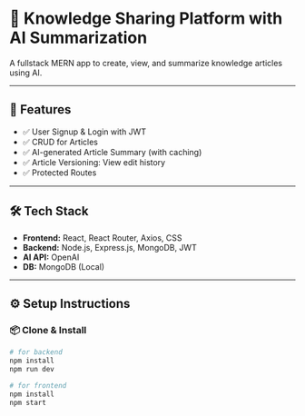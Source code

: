 # 🧠 Knowledge Sharing Platform with AI Summarization

A fullstack MERN app to create, view, and summarize knowledge articles using AI.

---


## 🚀 Features

- ✅ User Signup & Login with JWT
- ✅ CRUD for Articles
- ✅ AI-generated Article Summary (with caching)
- ✅ Article Versioning: View edit history
- ✅ Protected Routes

---

## 🛠️ Tech Stack

- **Frontend:** React, React Router, Axios, CSS
- **Backend:** Node.js, Express.js, MongoDB, JWT
- **AI API:** OpenAI 
- **DB:** MongoDB (Local)

---

## ⚙️ Setup Instructions

### 📦 Clone & Install

```bash
# for backend
npm install
npm run dev

# for frontend
npm install
npm start
